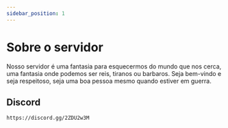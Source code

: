 ```yaml
---
sidebar_position: 1
---
```


# Sobre o servidor

Nosso servidor é uma fantasia para esquecermos do mundo que nos cerca, uma fantasia onde podemos
ser reis, tiranos ou barbaros. Seja bem-vindo e seja respeitoso, seja uma boa pessoa mesmo quando
estiver em guerra.

## Discord

```bash
https://discord.gg/2ZDU2w3M
```